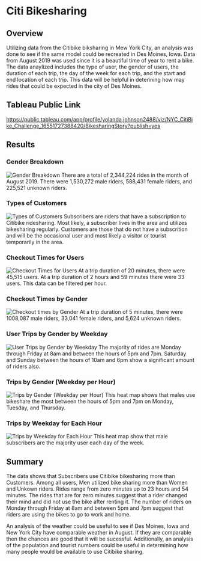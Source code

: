 # Citi Bikesharing

## Overview

Utilizing data from the Citibike biksharing in Mew York City, an analysis was done to see if the same model could be recreated in Des Moines, Iowa. Data from August 2019 was used since it is a beautiful time of year to rent a bike. The data anaylized includes the type of user, the gender of users, the duration of each trip, the day of the week for each trip, and the start and end location of each trip. This data will be helpful in deterining how may rides that could be expected in the city of Des Moines.

## Tableau Public Link
https://public.tableau.com/app/profile/yolanda.johnson2488/viz/NYC_CitiBike_Challenge_16551727388420/BikesharingStory?publish=yes
 
## Results

### Gender Breakdown 
![Gender Breakdown](https://user-images.githubusercontent.com/100816778/173472658-802d0af8-e1aa-4ebc-a0cf-b7278ffcf1a5.png)
There are a total of 2,344,224 rides in the month of August 2019. There were 1,530,272 male riders, 588,431 female riders, and 225,521 unknown riders.

### Types of Customers
![Types of Customers](https://user-images.githubusercontent.com/100816778/173473430-cc42ce6f-03e5-4bef-bae4-001287433eba.png)
Subscribers are riders that have a subscription to Citibike ridesharing. Most likely, a subscriber lives in the area and utilizes bikesharing regularly.
Customers are those that do not have a subscrition and will be the occasional user and most likely a visitor or tourist temporarily in the area.

### Checkout Times for Users
![Checkout Times for Users](https://user-images.githubusercontent.com/100816778/173473982-5d5d7d7b-72f0-4fac-988a-1449f75a7764.png)
At a trip duration of 20 minutes, there were 45,515 users. At a trip duration of 2 hours and 59 minutes there were 33 users. This data can be filtered per hour.

### Checkout Times by Gender
![Checkout times by Gender](https://user-images.githubusercontent.com/100816778/173474630-30bed5f7-03b8-4c53-b855-e565cb61d80b.png)
At a trip duration of 5 minutes, there were 1008,087 male riders, 33,041 female riders, and 5,624 unknown riders.

### User Trips by Gender by Weekday
![User Trips by Gender by Weekday](https://user-images.githubusercontent.com/100816778/173475251-f5feea34-76c3-47aa-94d8-ddd46ab9ce56.png)
The majority of rides are Monday through Friday at 8am and between the hours of 5pm and 7pm. Saturday and Sunday between the hours of 10am and 6pm show a significant amount of riders also.

### Trips by Gender (Weekday per Hour)
![Trips by Gender (Weekday per Hour)](https://user-images.githubusercontent.com/100816778/173471448-f9a90c75-43eb-43d0-92b4-117130b25364.png)
This heat map shows that males use bikeshare the most between the hours of 5pm and 7pm on Monday, Tuesday, and Thursday.

### Trips by Weekday for Each Hour
![Trips by Weekday for Each Hour](https://user-images.githubusercontent.com/100816778/173476159-7ef0e03b-672a-459a-a7e3-5b80b90ee132.png)
This heat map show that male subscribers are the majority user each day of the week.

## Summary
The data shows that Subscribers use Citibike bikesharing more than Customers. Among all users, Men utilized bike sharing more than Women and Unkown riders. Rides range from zero minutes up to 23 hours and 54 minutes. The rides that are for zero minutes suggest that a rider changed their mind and did not use the bike after renting it. The number of riders on Monday through Friday at 8am and between 5pm and 7pm suggest that riders are using the bikes to go to work and home. 

An analysis of the weather could be useful to see if Des Moines, Iowa and New York City have comparable weather in August. If they are comparable then the chances are good that it will be sucessful. Additionally, an analysis of the population and tourist numbers could be useful in determining how many people would be available to use Citibike sharing. 

